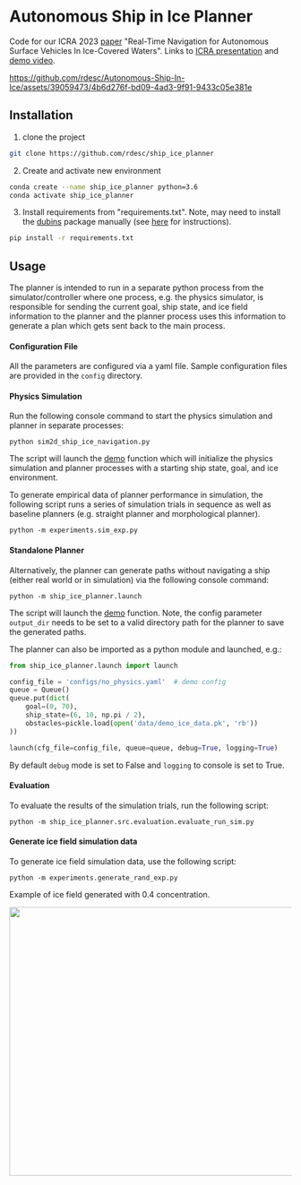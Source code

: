 # Autonomous Ship in Ice Planner
Code for our ICRA 2023 [paper](https://arxiv.org/abs/2302.11601) "Real-Time Navigation for Autonomous Surface Vehicles In Ice-Covered Waters".
Links to [ICRA presentation](https://youtu.be/OAYU6cKKdXU?feature=shared) and [demo video](https://youtu.be/v626IKxXmhQ?feature=shared).

https://github.com/rdesc/Autonomous-Ship-In-Ice/assets/39059473/4b6d276f-bd09-4ad3-9f91-9433c05e381e

## Installation
1. clone the project
```bash
git clone https://github.com/rdesc/ship_ice_planner
```

2. Create and activate new environment
```bash
conda create --name ship_ice_planner python=3.6
conda activate ship_ice_planner
```

3. Install requirements from "requirements.txt". Note, may need to install the
[dubins](https://github.com/AndrewWalker/pydubins) package manually
(see [here](https://github.com/AndrewWalker/pydubins/issues/16#issuecomment-1138899416) for instructions).
```bash
pip install -r requirements.txt
```

## Usage
The planner is intended to run in a separate python process from the simulator/controller where one process, e.g. 
the physics simulator, is responsible for sending the current goal, ship state, and ice field information to the planner and 
the planner process uses this information to generate a plan which gets sent back to the main process.

#### Configuration File
All the parameters are configured via a yaml file. Sample configuration files are provided in the `config` directory.

#### Physics Simulation
Run the following console command to start the physics simulation and planner in separate processes:
```shell
python sim2d_ship_ice_navigation.py
````
The script will launch the [demo](https://github.com/rdesc/Autonomous-Ship-In-Ice/blob/ea447c9b3489f2782adfd39a4d05c9b05e224c6a/sim2d_ship_ice_navigation.py#L437)
function which will initialize the physics simulation and planner processes with a starting ship state, goal, and ice environment.

To generate empirical data of planner performance in simulation, the following script runs a series of simulation trials in sequence as well
as baseline planners (e.g. straight planner and morphological planner).
```shell
python -m experiments.sim_exp.py
```

#### Standalone Planner
Alternatively, the planner can generate paths without navigating a ship (either real world or in simulation) via the following console command:
```shell
python -m ship_ice_planner.launch 
```
The script will launch the [demo](https://github.com/rdesc/Autonomous-Ship-In-Ice/blob/ea447c9b3489f2782adfd39a4d05c9b05e224c6a/ship_ice_planner/launch.py#L67) function.
Note, the config parameter `output_dir` needs to be set to a valid directory path for the planner to save the generated paths.

The planner can also be imported as a python module and launched, e.g.:
```python
from ship_ice_planner.launch import launch

config_file = 'configs/no_physics.yaml'  # demo config
queue = Queue()
queue.put(dict(
    goal=(0, 70),
    ship_state=(6, 10, np.pi / 2),
    obstacles=pickle.load(open('data/demo_ice_data.pk', 'rb'))
))

launch(cfg_file=config_file, queue=queue, debug=True, logging=True)
```
By default `debug` mode is set to False and `logging` to console is set to True.

#### Evaluation
To evaluate the results of the simulation trials, run the following script:
```shell
python -m ship_ice_planner.src.evaluation.evaluate_run_sim.py 
```

#### Generate ice field simulation data
To generate ice field simulation data, use the following script:
```shell
python -m experiments.generate_rand_exp.py
```
Example of ice field generated with 0.4 concentration.
<p align="center">
 <img src="https://github.com/rdesc/Autonomous-Ship-In-Ice/blob/ea447c9b3489f2782adfd39a4d05c9b05e224c6a/docs/images/ice_field_concentration_0.4.png" width="640" height="480"> 
</p>
